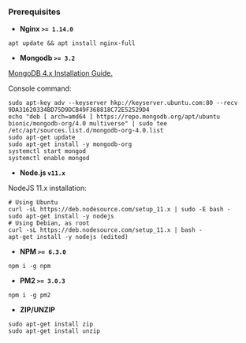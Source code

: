 ### Prerequisites

- **Nginx `>= 1.14.0`**

```shell
apt update && apt install nginx-full
```

- **Mongodb `>= 3.2`**

[MongoDB 4.x Installation Guide.](https://docs.mongodb.com/manual/tutorial/install-mongodb-on-ubuntu/)

Console command:

```
sudo apt-key adv --keyserver hkp://keyserver.ubuntu.com:80 --recv 9DA31620334BD75D9DCB49F368818C72E52529D4
echo "deb [ arch=amd64 ] https://repo.mongodb.org/apt/ubuntu bionic/mongodb-org/4.0 multiverse" | sudo tee /etc/apt/sources.list.d/mongodb-org-4.0.list
sudo apt-get update
sudo apt-get install -y mongodb-org
systemctl start mongod
systemctl enable mongod
```

- **Node.js `v11.x`**

NodeJS 11.x installation:

```shell
# Using Ubuntu
curl -sL https://deb.nodesource.com/setup_11.x | sudo -E bash -
sudo apt-get install -y nodejs
# Using Debian, as root
curl -sL https://deb.nodesource.com/setup_11.x | bash -
apt-get install -y nodejs (edited)
```

- **NPM `>= 6.3.0`**

```shell
npm i -g npm
```

- **PM2 `>= 3.0.3`**

```shell
npm i -g pm2
```

- **ZIP/UNZIP**

```shell
sudo apt-get install zip
sudo apt-get install unzip
```
